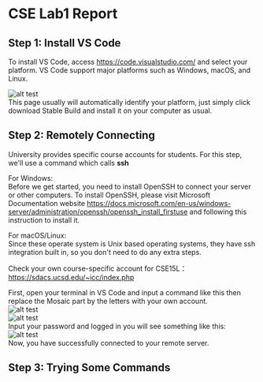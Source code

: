 # CSE Lab1 Report

## <strong>Step 1: Install VS Code</strong><br/>
  To install VS Code, access https://code.visualstudio.com/ and select your platform. VS Code support major platforms such as Windows, macOS, and Linux.  
  
![alt test](https://github.com/TSLAX/CSE15L-Lab/blob/main/images/Snipaste_2022-01-13_02-02-07.png)  
This page usually will automatically identify your platform, just simply click download Stable Build and install it on your computer as usual.  
  

## <strong>Step 2: Remotely Connecting</strong><br/>
University provides specific course accounts for students. For this step, we'll use a command which calls <strong>ssh</strong>  

For Windows:  
Before we get started, you need to install OpenSSH to connect your server or other computers. To install OpenSSH, please visit Microsoft Documentation website https://docs.microsoft.com/en-us/windows-server/administration/openssh/openssh_install_firstuse and following this instruction to install it.  
  
  For macOS/Linux:  
  Since these operate system is Unix based operating systems, they have ssh integration built in, so you don't need to do any extra steps.  
  
  Check your own course-specific account for CSE15L：  
  https://sdacs.ucsd.edu/~icc/index.php  

  First, open your terminal in VS Code and input a command like this then replace the Mosaic part by the letters with your own account.  
  ![alt test](https://github.com/TSLAX/CSE15L-Lab/blob/main/images/Snipaste_2022-01-13_02-39-09.png)  
  ![alt test](https://github.com/TSLAX/CSE15L-Lab/blob/main/images/Snipaste_2022-01-13_02-42-39.png)  
  Input your password and logged in you will see something like this:  
  ![alt test](https://github.com/TSLAX/CSE15L-Lab/blob/main/images/Snipaste_2022-01-13_02-53-44.png)  
  Now, you have successfully connected to your remote server.  
    
## <strong>Step 3: Trying Some Commands</strong><br/>  

